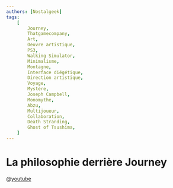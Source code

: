 ```yaml
---
authors: [Nostalgeek]
tags:
    [
        Journey,
        Thatgamecompany,
        Art,
        Oeuvre artistique,
        PS3,
        Walking Simulator,
        Minimalisme,
        Montagne,
        Interface diégétique,
        Direction artistique,
        Voyage,
        Mystère,
        Joseph Campbell,
        Monomythe,
        Abzu,
        Multijoueur,
        Collaboration,
        Death Stranding,
        Ghost of Tsushima,
    ]
---
```


# La philosophie derrière Journey

@[youtube](https://www.youtube.com/watch?v=gl7cHXdEPU4)
